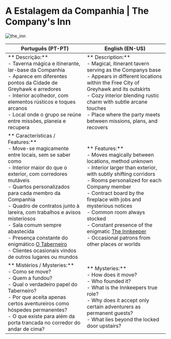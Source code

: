 # A Estalagem da Companhia | The Company's Inn
![the_inn](assets/location/the_inn.jpeg)

| **Português (PT-PT)**                                                                                                                                                                                                                                                                                                                                                                                                                                                      | **English (EN-US)**                                                                                                                                                                                                                                                                                                                                                                                                                |
| -------------------------------------------------------------------------------------------------------------------------------------------------------------------------------------------------------------------------------------------------------------------------------------------------------------------------------------------------------------------------------------------------------------------------------------------------------------------------- | ---------------------------------------------------------------------------------------------------------------------------------------------------------------------------------------------------------------------------------------------------------------------------------------------------------------------------------------------------------------------------------------------------------------------------------- |
| ** Descrição:**<br> - Taverna mágica e itinerante, lar-base da Companhia<br> - Aparece em diferentes pontos da Cidade de Greyhawk e arredores<br> - Interior acolhedor, com elementos rústicos e toques arcanos<br> - Local onde o grupo se reúne entre missões, planeia e recupera                                                                                                                                                                                        | ** Description:**<br> - Magical, itinerant tavern serving as the Companys base<br> - Appears in different locations within the Free City of Greyhawk and its outskirts<br> - Cozy interior blending rustic charm with subtle arcane touches<br> - Place where the party meets between missions, plans, and recovers                                                                                                                |
| ** Características / Features:**<br> - Move-se magicamente entre locais, sem se saber como<br> - Interior maior do que o exterior, com corredores mutáveis<br> - Quartos personalizados para cada membro da Companhia<br> - Quadro de contratos junto à lareira, com trabalhos e avisos misteriosos<br> - Sala comum sempre abastecida<br> - Presença constante do enigmático [O Taberneiro](docs/npc/Free%20City%20of%20Grehawk/taverneiro_refugio.md)<br> - Clientes ocasionais vindos de outros lugares ou mundos | ** Features:**<br> - Moves magically between locations, method unknown<br> - Interior larger than exterior, with subtly shifting corridors<br> - Rooms personalized for each Company member<br> - Contract board by the fireplace with jobs and mysterious notices<br> - Common room always stocked<br> - Constant presence of the enigmatic [The Innkeeper](docs/npc/Free%20City%20of%20Grehawk/taverneiro_refugio.md)<br> - Occasional patrons from other places or worlds |
| ** Mistérios / Mysteries:**<br> - Como se move?<br> - Quem a fundou?<br> - Qual o verdadeiro papel do Taberneiro?<br> - Por que aceita apenas certos aventureiros como hóspedes permanentes?<br> - O que existe para além da porta trancada no corredor do andar de cima?                                                                                                                                                                                                  | ** Mysteries:**<br> - How does it move?<br> - Who founded it?<br> - What is the Innkeepers true role?<br> - Why does it accept only certain adventurers as permanent guests?<br> - What lies beyond the locked door upstairs?                                                                                                                                                                                                      |






